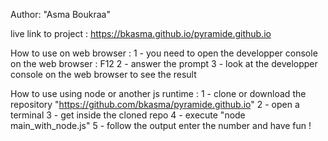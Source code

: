 Author: "Asma Boukraa"


live link to project : https://bkasma.github.io/pyramide.github.io

How to use on web browser :
1 - you need to open the developper console on the web browser : F12
2 - answer the prompt 
3 - look at the developper console on the web browser to see the result

How to use using node or another js runtime :
1 - clone or download the repository "https://github.com/bkasma/pyramide.github.io"
2 - open a terminal
3 - get inside the cloned repo
4 - execute "node main_with_node.js"
5 - follow the output enter the number and have fun !


